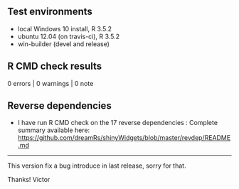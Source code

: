 ## Test environments

* local Windows 10 install, R 3.5.2
* ubuntu 12.04 (on travis-ci), R 3.5.2
* win-builder (devel and release)

## R CMD check results

0 errors | 0 warnings | 0 note


## Reverse dependencies

* I have run R CMD check on the 17 reverse dependencies : 
  Complete summary available here: https://github.com/dreamRs/shinyWidgets/blob/master/revdep/README.md

-------

This version fix a bug introduce in last release, sorry for that.

Thanks!
Victor
